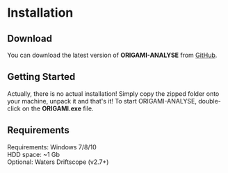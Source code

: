 # Installation

## Download

You can download the latest version of **ORIGAMI-ANALYSE** from [GitHub](https://github.com/lukasz-migas/ORIGAMI/releases).

## Getting Started

Actually, there is no actual installation! Simply copy the zipped folder onto your machine, unpack it and that's it! To start ORIGAMI-ANALYSE, double-click on the **ORIGAMI.exe** file.

## Requirements

Requirements: Windows 7/8/10  
HDD space: ~1 Gb  
Optional: Waters Driftscope (v2.7+)  